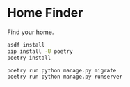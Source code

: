 # Home Finder

Find your home.

```sh
asdf install
pip install -U poetry
poetry install
```

```sh
poetry run python manage.py migrate
poetry run python manage.py runserver
```
